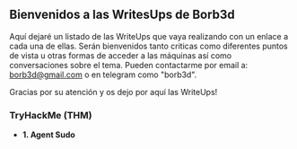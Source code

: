 ## Bienvenidos a las WritesUps de Borb3d

Aquí dejaré un listado de las WriteUps que vaya realizando con un enlace a cada una de ellas.
Serán bienvenidos tanto criticas como diferentes puntos de vista u otras formas de acceder a las máquinas así como conversaciones sobre el tema.
Pueden contactarme por email a: borb3d@gmail.com o en telegram como "borb3d".

Gracias por su atención y os dejo por aquí las WriteUps!

### TryHackMe (THM)
*  **1. Agent Sudo**
